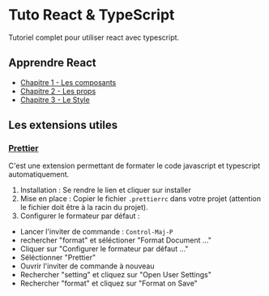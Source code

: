 # Tuto React & TypeScript

Tutoriel complet pour utiliser react avec typescript.

## Apprendre React

- [Chapitre 1 - Les composants](./doc/components.md)
- [Chapitre 2 - Les props](./doc/props.md)
- [Chapitre 3 - Le Style](./doc/style.md)

## Les extensions utiles

### [Prettier](https://marketplace.visualstudio.com/items?itemName=esbenp.prettier-vscode)

C'est une extension permettant de formater le code javascript et typescript automatiquement.

1. Installation : Se rendre le lien et cliquer sur installer
2. Mise en place : Copier le fichier `.prettierrc` dans votre projet (attention le fichier doit être à la racin du projet).
3. Configurer le formateur par défaut :

- Lancer l'inviter de commande : `Control-Maj-P`
- rechercher "format" et séléctioner "Format Document ..."
- Cliquer sur "Configurer le formateur par défaut ..."
- Séléctionner "Prettier"
- Ouvrir l'inviter de commande à nouveau
- Rechercher "setting" et cliquez sur "Open User Settings"
- Rechercher "format" et cliquez sur "Format on Save"
